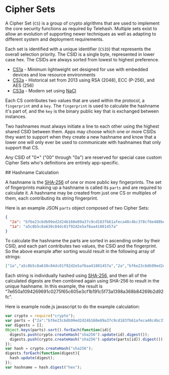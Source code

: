 Cipher Sets
===========

A Cipher Set (`CS`) is a group of crypto algrithms that are used to implement the core security functions as required by Telehash.  Multiple sets exist to allow an evolution of supporting newer techniques as well as adapting to different system and deployment requirements.

Each set is identified with a unique identifier (`CSID`) that represents the overall selection priority. The CSID is a single byte, represented in lower case hex. The CSIDs are always sorted from lowest to highest preference.

* [CS1a][] - Minimum lightweight set designed for use with embedded devices and low resource environments
* [CS2a][] - Historical set from 2013 using RSA (2048), ECC (P-256), and AES (256)
* [CS3a][] - Modern set using [NaCl](http://nacl.cr.yp.to/)

Each CS contributes two values that are used within the protocol, a `fingerprint` and a `key`.  The `fingerprint` is used to calculate the hashname it's part of, and the `key` is the binary public key that is exchanged between instances.

Two hashnames must always initiate a line to each other using the highest shared CSID between them.  Apps may choose which one or more CSIDs they want to support when they create a new hashname and know that a lower one will only ever be used to communicate with hashnames that only support that CS.

Any CSID of "0*" ("00" through "0a") are reserved for special case custom Cipher Sets who's definitions are entirely app-specific.

<a name="hashnames" />
## Hashname Calculation

A hashname is the [SHA-256][] of one or more public key fingerprints.  The set of fingerprints making up a hashname is called its `parts` and are required to calculate it.  A hashname may be created from just one CS or multiples of them, each contributing its string fingerprint.

Here is an example JSON `parts` object composed of two Cipher Sets:

```json
{
  "2a": "bf6e23c6db99ed2d24b160e89a37c9cd183fb61afeca40c4bc378cf6e488bebe",
  "1a": "a5c8b5c8a630c84dc01f92d2e5af6aa41801457a"
}
```

To calculate the hashname the parts are sorted in ascending order by their CSID, and each part contributes two values, the CSID and the fingerprint.  So the above example after sorting would result in the following array of strings:

```json
["1a","a5c8b5c8a630c84dc01f92d2e5af6aa41801457a","2a","bf6e23c6db99ed2d24b160e89a37c9cd183fb61afeca40c4bc378cf6e488bebe"]
```

Each string is individually hashed using [SHA-256][], and then all of the calculated digests are then combined again using SHA-256 to result in the unique hashname.  In this example, the result is "7e650a1094269691c0275f65c605e3cf1b191c5f73a1398a368b84269b2d92fc".

Here is example node.js javascript to do the example calculation:

```js
var crypto = require("crypto");
var parts = {"2a":"bf6e23c6db99ed2d24b160e89a37c9cd183fb61afeca40c4bc378cf6e488bebe","1a":"a5c8b5c8a630c84dc01f92d2e5af6aa41801457a"};
var digests = [];
Object.keys(parts).sort().forEach(function(id){
  digests.push(crypto.createHash("sha256").update(id).digest());
  digests.push(crypto.createHash("sha256").update(parts[id]).digest());
});
var hash = crypto.createHash("sha256");
digests.forEach(function(digest){
  hash.update(digest);
});
var hashname = hash.digest("hex");
```




[sha-256]: https://en.wikipedia.org/wiki/SHA-2
[cs1a]: cipher_set_1a.md
[cs2a]: cipher_set_2a.md
[cs3a]: cipher_set_3a.md
